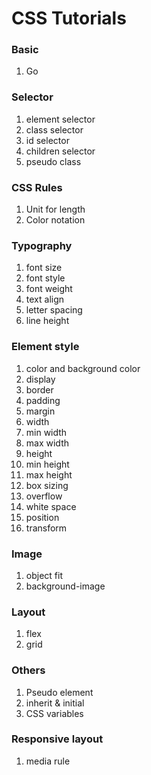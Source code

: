 # CSS Tutorials

### Basic
1. Go

### Selector
1. element selector
2. class selector
3. id selector
4. children selector
5. pseudo class

### CSS Rules
1. Unit for length
2. Color notation

### Typography
1. font size
2. font style
3. font weight
4. text align
5. letter spacing
6. line height

### Element style
1. color and background color
2. display
3. border
4. padding
5. margin
6. width
7. min width
8. max width
9. height
10. min height
11. max height
12. box sizing
13. overflow
14. white space
15. position
16. transform

### Image
1. object fit
2. background-image

### Layout
1. flex
2. grid

### Others
1. Pseudo element
2. inherit & initial
3. CSS variables

### Responsive layout
1. media rule

